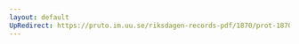 ```yaml
---
layout: default
UpRedirect: https://pruto.im.uu.se/riksdagen-records-pdf/1870/prot-1870--fk--511/prot-1870--fk--511_012.pdf
---
```

